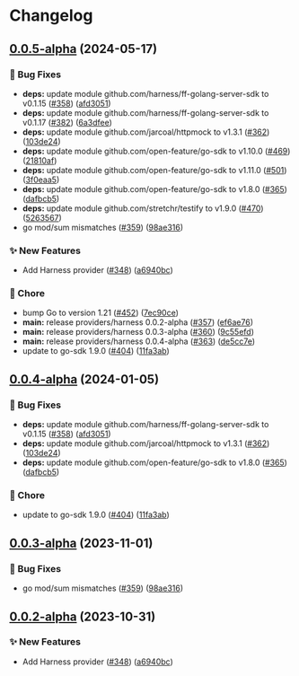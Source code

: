 # Changelog

## [0.0.5-alpha](https://github.com/Kavindu-Dodan/go-sdk-contrib/compare/providers/harness-v0.0.4-alpha...providers/harness/v0.0.5-alpha) (2024-05-17)


### 🐛 Bug Fixes

* **deps:** update module github.com/harness/ff-golang-server-sdk to v0.1.15 ([#358](https://github.com/Kavindu-Dodan/go-sdk-contrib/issues/358)) ([afd3051](https://github.com/Kavindu-Dodan/go-sdk-contrib/commit/afd30515e98ef29adab4b895e7b58cd4ec2f1bba))
* **deps:** update module github.com/harness/ff-golang-server-sdk to v0.1.17 ([#382](https://github.com/Kavindu-Dodan/go-sdk-contrib/issues/382)) ([6a3dfee](https://github.com/Kavindu-Dodan/go-sdk-contrib/commit/6a3dfee47f8b97ba15f0c2b5b70a86184a8559a6))
* **deps:** update module github.com/jarcoal/httpmock to v1.3.1 ([#362](https://github.com/Kavindu-Dodan/go-sdk-contrib/issues/362)) ([103de24](https://github.com/Kavindu-Dodan/go-sdk-contrib/commit/103de246316d242a70b56b07e0df13fb71777d7d))
* **deps:** update module github.com/open-feature/go-sdk to v1.10.0 ([#469](https://github.com/Kavindu-Dodan/go-sdk-contrib/issues/469)) ([21810af](https://github.com/Kavindu-Dodan/go-sdk-contrib/commit/21810afc33fce9a3940ec9dc59e65f140fcbaa57))
* **deps:** update module github.com/open-feature/go-sdk to v1.11.0 ([#501](https://github.com/Kavindu-Dodan/go-sdk-contrib/issues/501)) ([3f0eaa5](https://github.com/Kavindu-Dodan/go-sdk-contrib/commit/3f0eaa575500baa663dc24dbfc6cf8214565471f))
* **deps:** update module github.com/open-feature/go-sdk to v1.8.0 ([#365](https://github.com/Kavindu-Dodan/go-sdk-contrib/issues/365)) ([dafbcb5](https://github.com/Kavindu-Dodan/go-sdk-contrib/commit/dafbcb5d88ebbd824bbe1fe6b667ba28d5d08b2e))
* **deps:** update module github.com/stretchr/testify to v1.9.0 ([#470](https://github.com/Kavindu-Dodan/go-sdk-contrib/issues/470)) ([5263567](https://github.com/Kavindu-Dodan/go-sdk-contrib/commit/52635679b633e01e23196885a4a98d3cecbc8822))
* go mod/sum mismatches ([#359](https://github.com/Kavindu-Dodan/go-sdk-contrib/issues/359)) ([98ae316](https://github.com/Kavindu-Dodan/go-sdk-contrib/commit/98ae316c9d97de62cf1b742ac5592d15db6bbbe2))


### ✨ New Features

* Add Harness provider ([#348](https://github.com/Kavindu-Dodan/go-sdk-contrib/issues/348)) ([a6940bc](https://github.com/Kavindu-Dodan/go-sdk-contrib/commit/a6940bc495820f10e317434a89ac580ee925264c))


### 🧹 Chore

* bump Go to version 1.21 ([#452](https://github.com/Kavindu-Dodan/go-sdk-contrib/issues/452)) ([7ec90ce](https://github.com/Kavindu-Dodan/go-sdk-contrib/commit/7ec90ce4f9b06670187561afd9e342eed4228be1))
* **main:** release providers/harness 0.0.2-alpha ([#357](https://github.com/Kavindu-Dodan/go-sdk-contrib/issues/357)) ([ef6ae76](https://github.com/Kavindu-Dodan/go-sdk-contrib/commit/ef6ae76673a2991dc9e608d6483abe44d34c8050))
* **main:** release providers/harness 0.0.3-alpha ([#360](https://github.com/Kavindu-Dodan/go-sdk-contrib/issues/360)) ([9c55efd](https://github.com/Kavindu-Dodan/go-sdk-contrib/commit/9c55efdb3c7cf89acf97c347c6f4850d5702298f))
* **main:** release providers/harness 0.0.4-alpha ([#363](https://github.com/Kavindu-Dodan/go-sdk-contrib/issues/363)) ([de5cc7e](https://github.com/Kavindu-Dodan/go-sdk-contrib/commit/de5cc7e0364e72fe896648bcecdfaf8e55e58144))
* update to go-sdk 1.9.0 ([#404](https://github.com/Kavindu-Dodan/go-sdk-contrib/issues/404)) ([11fa3ab](https://github.com/Kavindu-Dodan/go-sdk-contrib/commit/11fa3aba065a6dd81caca30e76efc16fb64a25e3))

## [0.0.4-alpha](https://github.com/open-feature/go-sdk-contrib/compare/providers/harness/v0.0.3-alpha...providers/harness/v0.0.4-alpha) (2024-01-05)


### 🐛 Bug Fixes

* **deps:** update module github.com/harness/ff-golang-server-sdk to v0.1.15 ([#358](https://github.com/open-feature/go-sdk-contrib/issues/358)) ([afd3051](https://github.com/open-feature/go-sdk-contrib/commit/afd30515e98ef29adab4b895e7b58cd4ec2f1bba))
* **deps:** update module github.com/jarcoal/httpmock to v1.3.1 ([#362](https://github.com/open-feature/go-sdk-contrib/issues/362)) ([103de24](https://github.com/open-feature/go-sdk-contrib/commit/103de246316d242a70b56b07e0df13fb71777d7d))
* **deps:** update module github.com/open-feature/go-sdk to v1.8.0 ([#365](https://github.com/open-feature/go-sdk-contrib/issues/365)) ([dafbcb5](https://github.com/open-feature/go-sdk-contrib/commit/dafbcb5d88ebbd824bbe1fe6b667ba28d5d08b2e))


### 🧹 Chore

* update to go-sdk 1.9.0 ([#404](https://github.com/open-feature/go-sdk-contrib/issues/404)) ([11fa3ab](https://github.com/open-feature/go-sdk-contrib/commit/11fa3aba065a6dd81caca30e76efc16fb64a25e3))

## [0.0.3-alpha](https://github.com/open-feature/go-sdk-contrib/compare/providers/harness/v0.0.2-alpha...providers/harness/v0.0.3-alpha) (2023-11-01)


### 🐛 Bug Fixes

* go mod/sum mismatches ([#359](https://github.com/open-feature/go-sdk-contrib/issues/359)) ([98ae316](https://github.com/open-feature/go-sdk-contrib/commit/98ae316c9d97de62cf1b742ac5592d15db6bbbe2))

## [0.0.2-alpha](https://github.com/open-feature/go-sdk-contrib/compare/providers/harness-v0.0.1-alpha...providers/harness/v0.0.2-alpha) (2023-10-31)


### ✨ New Features

* Add Harness provider ([#348](https://github.com/open-feature/go-sdk-contrib/issues/348)) ([a6940bc](https://github.com/open-feature/go-sdk-contrib/commit/a6940bc495820f10e317434a89ac580ee925264c))
